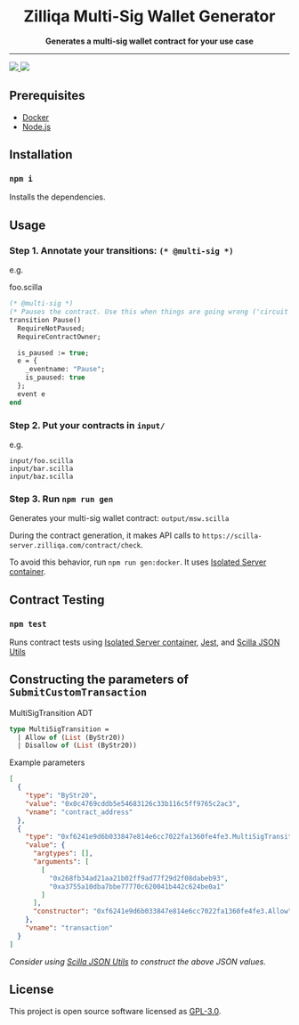 <div align="center">
  <h1>
  Zilliqa Multi-Sig Wallet Generator
  </h1>
  <strong>
  Generates a multi-sig wallet contract for your use case
  </strong>
</div>
<hr/>
<div>
  <a href="https://app.travis-ci.com/Zilliqa/multisig-wallet-generator" target="_blank">
  <img src="https://app.travis-ci.com/Zilliqa/multisig-wallet-generator.svg?token=6BrmjBEqdaGp73khUJCz&branch=main" />
  </a>
  <a href="LICENSE" target="_blank">
  <img src="https://img.shields.io/badge/License-GPLv3-blue.svg" />
  </a>
</div>

## Prerequisites

- [Docker](https://www.docker.com)
- [Node.js](https://nodejs.org/en/)

## Installation

### `npm i`

Installs the dependencies.

## Usage

### Step 1. Annotate your transitions: `(* @multi-sig *)`

e.g.

foo.scilla

```ocaml
(* @multi-sig *)
(* Pauses the contract. Use this when things are going wrong ('circuit breaker'). *)
transition Pause()
  RequireNotPaused;
  RequireContractOwner;

  is_paused := true;
  e = {
    _eventname: "Pause";
    is_paused: true
  };
  event e
end

```

### Step 2. Put your contracts in `input/`

e.g.

```
input/foo.scilla
input/bar.scilla
input/baz.scilla
```

### Step 3. Run `npm run gen`

Generates your multi-sig wallet contract: `output/msw.scilla`

During the contract generation, it makes API calls to `https://scilla-server.zilliqa.com/contract/check`.

To avoid this behavior, run `npm run gen:docker`. It uses [Isolated Server container](https://hub.docker.com/r/zilliqa/zilliqa-isolated-server).

## Contract Testing

### `npm test`

Runs contract tests using [Isolated Server container](https://hub.docker.com/r/zilliqa/zilliqa-isolated-server), [Jest](https://jestjs.io/), and [Scilla JSON Utils](https://github.com/Zilliqa/scilla-json-utils)

## Constructing the parameters of `SubmitCustomTransaction`

MultiSigTransition ADT

```ocaml
type MultiSigTransition =
  | Allow of (List (ByStr20))
  | Disallow of (List (ByStr20))
```

Example parameters

```json
[
  {
    "type": "ByStr20",
    "value": "0x0c4769cddb5e54683126c33b116c5ff9765c2ac3",
    "vname": "contract_address"
  },
  {
    "type": "0xf6241e9d6b033847e814e6cc7022fa1360fe4fe3.MultiSigTransition",
    "value": {
      "argtypes": [],
      "arguments": [
        [
          "0x268fb34ad21aa21b02ff9ad77f29d2f08dabeb93",
          "0xa3755a10dba7bbe77770c620041b442c624be0a1"
        ]
      ],
      "constructor": "0xf6241e9d6b033847e814e6cc7022fa1360fe4fe3.Allow"
    },
    "vname": "transaction"
  }
]
```

_Consider using [Scilla JSON Utils](https://github.com/Zilliqa/scilla-json-utils) to construct the above JSON values._

## License

This project is open source software licensed as [GPL-3.0](./LICENSE).
